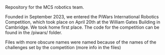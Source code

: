 Repository for the MCS robotics team.

Founded in September 2023, we entered the PiWars International Robotics Competition, which took place on April 20th at the William Gates Building in Cambridge. 
We took home first place. The code for the competition can be found in the /piwars/ folder. 

Files with more obscure names were named because of the names of the challenges set by the competition (more info in the files)
